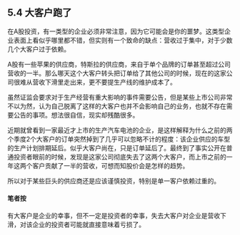 ## 5.4 大客户跑了
在A股投资，有一类型的企业必须非常注意，因为它可能会是你的噩梦。这类型企业表面上看似乎哪里都不错，但实则有一个致命的缺点：营收过于集中，对于少数几个大客户过于依赖。

A股有一些苹果的供应商，特斯拉的供应商，来自于单个品牌的订单甚至超过公司营收的一半。那么哪天这个大客户转头把订单给了其他公司的时候，现在的这家公司很难从营收下滑里走出来，更不要提生产线的维护成本了。

虽然证监会要求对于生产经营有重大影响的事件需要公告，但是某些上市公司非常不以为然，认为自己脱离了这样的大客户也并不会影响自己的业务，也就不存在需要公告的事项。想法很自信，现实却残酷很多。

近期就曾看到一家最近才上市的生产汽车电池的企业，是这样解释为什么之前的两个季度2个大客户的订单突然掉到了几乎可以忽略不计的程度：该企业供应的车型的生产计划排期延后。似乎大客户尚在，只是订单延后了。最终到了事实公开在普通投资者眼前的时候，发现是这家公司彻底失去了这两个大客户，而上市之前的一年这两个客户贡献了一半的营收，可想而知股价会是怎样的趋势。

所以对于某些巨头的供应商还是应该谨慎投资，特别是单一客户依赖过重的。

#### 笔者按
有大客户是企业的幸事，但不一定是投资者的幸事，失去大客户对企业是营收下滑，对该企业的投资者可能就直接意味着亏损了。
